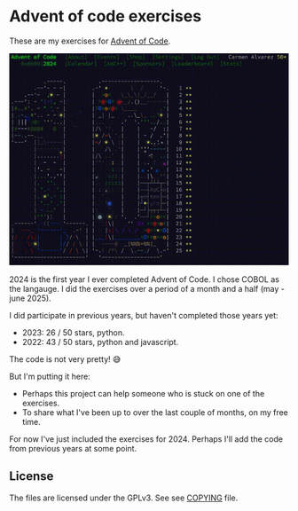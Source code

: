 # Advent of code exercises

These are my exercises for [Advent of Code](https://adventofcode.com/).

<img src="2024.gif">

2024 is the first year I ever completed Advent of Code. I chose COBOL as
the langauge. I did the exercises over a period of a month and a half
(may - june 2025).

I did participate in previous years, but haven't completed those years
yet:
* 2023: 26 / 50 stars, python.
* 2022: 43 / 50 stars, python and javascript.

The code is not very pretty! 😅

But I'm putting it here:
* Perhaps this project can help someone who is stuck on one of the exercises.
* To share what I've been up to over the last couple of months, on my free time.

For now I've just included the exercises for 2024. Perhaps I'll add the code from
previous years at some point.

## License
The files are licensed under the GPLv3. See see [COPYING](COPYING) file.
